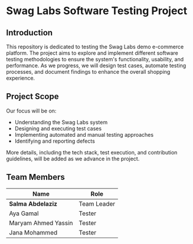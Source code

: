 # Swag Labs Software Testing Project

## Introduction
This repository is dedicated to testing the Swag Labs demo e-commerce platform. The project aims to explore and implement different software testing methodologies to ensure the system's functionality, usability, and performance. As we progress, we will design test cases, automate testing processes, and document findings to enhance the overall shopping experience.

## Project Scope
Our focus will be on:

- Understanding the Swag Labs system
- Designing and executing test cases
- Implementing automated and manual testing approaches
- Identifying and reporting defects

More details, including the tech stack, test execution, and contribution guidelines, will be added as we advance in the project.

## Team Members
| Name       | Role                        |
|------------|-----------------------------|
| **Salma Abdelaziz**  | Team Leader       |
| Aya Gamal            | Tester            |
| Maryam Ahmed Yassin  | Tester            |
| Jana Mohammed        | Tester            |
